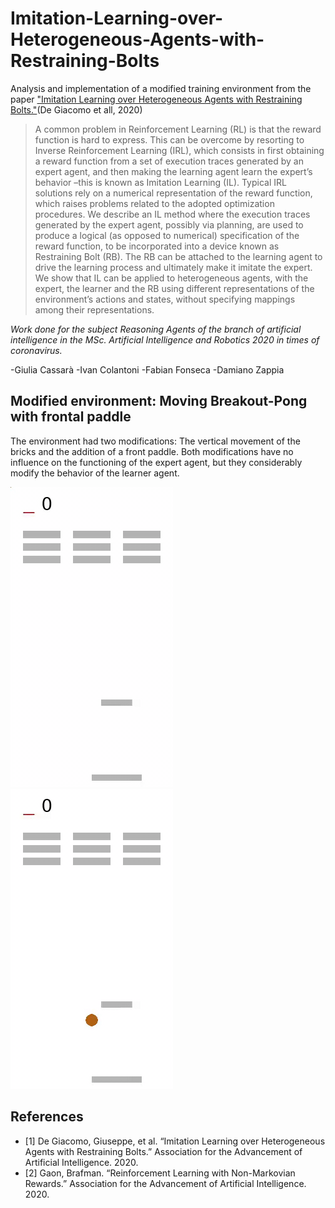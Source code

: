 # Imitation-Learning-over-Heterogeneous-Agents-with-Restraining-Bolts
Analysis and implementation of a modified training environment from the paper ["Imitation Learning over Heterogeneous Agents with Restraining Bolts."](https://www.dis.uniroma1.it/~degiacom/papers/2020/icaps2020dfip.pdf)(De Giacomo et all, 2020)

>A common problem in Reinforcement Learning (RL) is that the reward function is hard to express. This can be overcome by resorting to Inverse Reinforcement Learning (IRL), which consists in first obtaining a reward function from a set of execution traces generated by an expert agent, and then making the learning agent learn the expert’s behavior –this is known as Imitation Learning (IL). Typical IRL solutions rely on a numerical representation of the reward function, which raises problems related to the adopted optimization procedures. We describe an IL method where the execution traces generated by the expert agent, possibly via planning, are used to produce a logical (as opposed to numerical) specification of the reward function, to be incorporated into a device known as Restraining Bolt (RB). The RB can be attached to the learning agent to drive the learning process and ultimately make it imitate the expert. We show that IL can be applied to heterogeneous agents, with the expert, the learner and the RB using different representations of the environment’s actions and states, without specifying mappings among their representations. 

*Work done for the subject Reasoning Agents of the branch of artificial intelligence in the MSc. Artificial Intelligence and Robotics 2020 in times of coronavirus.*

-Giulia Cassarà
-Ivan Colantoni
-Fabian Fonseca
-Damiano Zappia

## Modified environment: Moving Breakout-Pong with frontal paddle
The environment had two modifications: The vertical movement of the bricks and the addition of a front paddle. Both modifications have no influence on the functioning of the expert agent, but they considerably modify the behavior of the learner agent.

![](./Implementation/experiments/breakout-output-high-reward/expert/videos/high-reward-expert.gif)
![](./Implementation/experiments/breakout-output-high-reward/learner/videos/high-reward-learner.gif)


## References
- [1] De Giacomo, Giuseppe, et al. “Imitation Learning over Heterogeneous Agents with Restraining Bolts.” Association for the Advancement of Artificial Intelligence. 2020.
- [2] Gaon, Brafman. “Reinforcement Learning with Non-Markovian Rewards.” Association for the Advancement of Artificial Intelligence. 2020.
